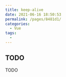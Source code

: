 ```yaml
---
title: keep-alive
date: 2021-06-16 18:50:53
permalink: /pages/8481d1/
categories:
  - Vue
tags:
  -
---
```


## TODO

TODO
